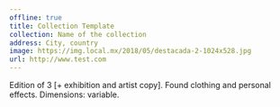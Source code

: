 ```yaml
---
offline: true
title: Collection Template 
collection: Name of the collection
address: City, country
image: https://img.local.mx/2018/05/destacada-2-1024x528.jpg
url: http://www.test.com
---
```


Edition of 3 [+ exhibition and artist copy].
Found clothing and personal effects.
Dimensions: variable.